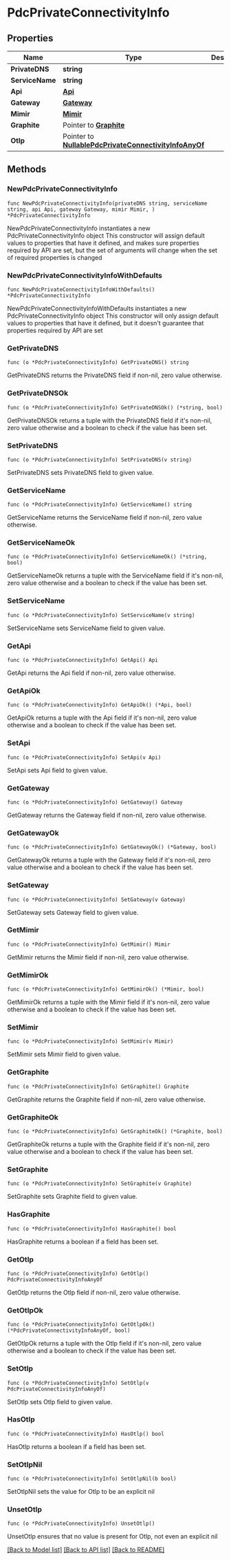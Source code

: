 # PdcPrivateConnectivityInfo

## Properties

Name | Type | Description | Notes
------------ | ------------- | ------------- | -------------
**PrivateDNS** | **string** |  | 
**ServiceName** | **string** |  | 
**Api** | [**Api**](Api.md) |  | 
**Gateway** | [**Gateway**](Gateway.md) |  | 
**Mimir** | [**Mimir**](Mimir.md) |  | 
**Graphite** | Pointer to [**Graphite**](Graphite.md) |  | [optional] 
**Otlp** | Pointer to [**NullablePdcPrivateConnectivityInfoAnyOf**](PdcPrivateConnectivityInfoAnyOf.md) |  | [optional] 

## Methods

### NewPdcPrivateConnectivityInfo

`func NewPdcPrivateConnectivityInfo(privateDNS string, serviceName string, api Api, gateway Gateway, mimir Mimir, ) *PdcPrivateConnectivityInfo`

NewPdcPrivateConnectivityInfo instantiates a new PdcPrivateConnectivityInfo object
This constructor will assign default values to properties that have it defined,
and makes sure properties required by API are set, but the set of arguments
will change when the set of required properties is changed

### NewPdcPrivateConnectivityInfoWithDefaults

`func NewPdcPrivateConnectivityInfoWithDefaults() *PdcPrivateConnectivityInfo`

NewPdcPrivateConnectivityInfoWithDefaults instantiates a new PdcPrivateConnectivityInfo object
This constructor will only assign default values to properties that have it defined,
but it doesn't guarantee that properties required by API are set

### GetPrivateDNS

`func (o *PdcPrivateConnectivityInfo) GetPrivateDNS() string`

GetPrivateDNS returns the PrivateDNS field if non-nil, zero value otherwise.

### GetPrivateDNSOk

`func (o *PdcPrivateConnectivityInfo) GetPrivateDNSOk() (*string, bool)`

GetPrivateDNSOk returns a tuple with the PrivateDNS field if it's non-nil, zero value otherwise
and a boolean to check if the value has been set.

### SetPrivateDNS

`func (o *PdcPrivateConnectivityInfo) SetPrivateDNS(v string)`

SetPrivateDNS sets PrivateDNS field to given value.


### GetServiceName

`func (o *PdcPrivateConnectivityInfo) GetServiceName() string`

GetServiceName returns the ServiceName field if non-nil, zero value otherwise.

### GetServiceNameOk

`func (o *PdcPrivateConnectivityInfo) GetServiceNameOk() (*string, bool)`

GetServiceNameOk returns a tuple with the ServiceName field if it's non-nil, zero value otherwise
and a boolean to check if the value has been set.

### SetServiceName

`func (o *PdcPrivateConnectivityInfo) SetServiceName(v string)`

SetServiceName sets ServiceName field to given value.


### GetApi

`func (o *PdcPrivateConnectivityInfo) GetApi() Api`

GetApi returns the Api field if non-nil, zero value otherwise.

### GetApiOk

`func (o *PdcPrivateConnectivityInfo) GetApiOk() (*Api, bool)`

GetApiOk returns a tuple with the Api field if it's non-nil, zero value otherwise
and a boolean to check if the value has been set.

### SetApi

`func (o *PdcPrivateConnectivityInfo) SetApi(v Api)`

SetApi sets Api field to given value.


### GetGateway

`func (o *PdcPrivateConnectivityInfo) GetGateway() Gateway`

GetGateway returns the Gateway field if non-nil, zero value otherwise.

### GetGatewayOk

`func (o *PdcPrivateConnectivityInfo) GetGatewayOk() (*Gateway, bool)`

GetGatewayOk returns a tuple with the Gateway field if it's non-nil, zero value otherwise
and a boolean to check if the value has been set.

### SetGateway

`func (o *PdcPrivateConnectivityInfo) SetGateway(v Gateway)`

SetGateway sets Gateway field to given value.


### GetMimir

`func (o *PdcPrivateConnectivityInfo) GetMimir() Mimir`

GetMimir returns the Mimir field if non-nil, zero value otherwise.

### GetMimirOk

`func (o *PdcPrivateConnectivityInfo) GetMimirOk() (*Mimir, bool)`

GetMimirOk returns a tuple with the Mimir field if it's non-nil, zero value otherwise
and a boolean to check if the value has been set.

### SetMimir

`func (o *PdcPrivateConnectivityInfo) SetMimir(v Mimir)`

SetMimir sets Mimir field to given value.


### GetGraphite

`func (o *PdcPrivateConnectivityInfo) GetGraphite() Graphite`

GetGraphite returns the Graphite field if non-nil, zero value otherwise.

### GetGraphiteOk

`func (o *PdcPrivateConnectivityInfo) GetGraphiteOk() (*Graphite, bool)`

GetGraphiteOk returns a tuple with the Graphite field if it's non-nil, zero value otherwise
and a boolean to check if the value has been set.

### SetGraphite

`func (o *PdcPrivateConnectivityInfo) SetGraphite(v Graphite)`

SetGraphite sets Graphite field to given value.

### HasGraphite

`func (o *PdcPrivateConnectivityInfo) HasGraphite() bool`

HasGraphite returns a boolean if a field has been set.

### GetOtlp

`func (o *PdcPrivateConnectivityInfo) GetOtlp() PdcPrivateConnectivityInfoAnyOf`

GetOtlp returns the Otlp field if non-nil, zero value otherwise.

### GetOtlpOk

`func (o *PdcPrivateConnectivityInfo) GetOtlpOk() (*PdcPrivateConnectivityInfoAnyOf, bool)`

GetOtlpOk returns a tuple with the Otlp field if it's non-nil, zero value otherwise
and a boolean to check if the value has been set.

### SetOtlp

`func (o *PdcPrivateConnectivityInfo) SetOtlp(v PdcPrivateConnectivityInfoAnyOf)`

SetOtlp sets Otlp field to given value.

### HasOtlp

`func (o *PdcPrivateConnectivityInfo) HasOtlp() bool`

HasOtlp returns a boolean if a field has been set.

### SetOtlpNil

`func (o *PdcPrivateConnectivityInfo) SetOtlpNil(b bool)`

 SetOtlpNil sets the value for Otlp to be an explicit nil

### UnsetOtlp
`func (o *PdcPrivateConnectivityInfo) UnsetOtlp()`

UnsetOtlp ensures that no value is present for Otlp, not even an explicit nil

[[Back to Model list]](../README.md#documentation-for-models) [[Back to API list]](../README.md#documentation-for-api-endpoints) [[Back to README]](../README.md)


